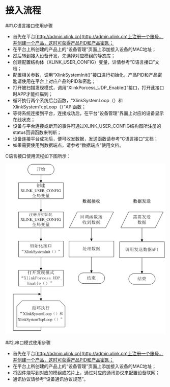 # 接入流程

##1.C语言接口使用步骤
* 首先在平台[http://admin.xlink.cn](http://admin.xlink.cn)上注册一个账号，并创建一个产品，这时可获得产品PID和产品密匙；
* 在平台上所创建的产品上的“设备管理”页面上添加接入设备的MAC地址；
* 然后转到接入设备开发，先选择对应模组的静态库；
* 创建配置结构体（XLINK_USER_CONFIG）变量，详情参考“C语言接口”文档；
* 配置相关参数，调用“XlinkSystemInit()”接口进行初始化，产品PID和产品密匙请使用在平台上对应产品的PID和密匙；
* 打开被扫描发现模式，调用“XlinkPorcess_UDP_Enable()”接口，打开此接口时APP才能扫描到；
* 循环执行两个系统后台函数，“XlinkSystemLoop（）和XlinkSystemTcpLoop（）”API函数；
* 等待系统连接到平台，连接成功后，在平台“设备管理”界面上对应的设备显示在线状态；
* 设备与平台连接或断开的事件可通过XLINK_USER_CONFIG结构图所注册的status回调函数来判断；
* 设备连接平台成功后，便可收发数据，发送函数请参考“C语言接口”文档；
* 如果需要使用到数据端点，请参考“数据端点“使用文档。

C语言接口使用流程如下图所示：

![](images/流程图.bmp)

##2.串口模式使用步骤
* 首先在平台[http://admin.xlink.cn](http://admin.xlink.cn)上注册一个账号，并创建一个产品，这时可获得产品PID和产品密匙；
* 在平台上所创建的产品上的“设备管理”页面上添加接入设备的MAC地址；
* 将固件烧写到对应的模组或芯片上，通过对应的通讯协议来配置设备联网；
* 通讯协议请参考“设备通讯协议规范”。 
